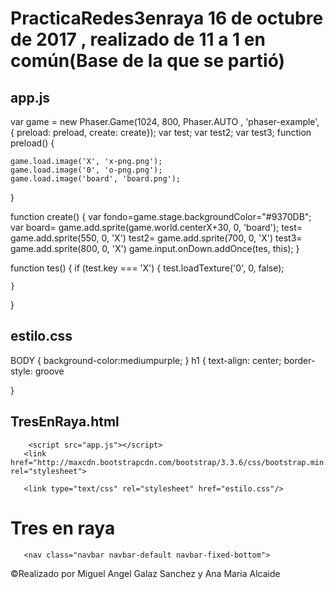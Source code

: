 # PracticaRedes3enraya 16 de octubre de 2017 , realizado de 11 a 1 en común(Base de la que se partió)
## app.js
var game = new Phaser.Game(1024, 800, Phaser.AUTO , 'phaser-example', { preload: preload, create: create});
var test;
var test2;
var test3;
function preload() {
    
    game.load.image('X', 'x-png.png');
    game.load.image('0', 'o-png.png');
    game.load.image('board', 'board.png');
}

function create() {
   var fondo=game.stage.backgroundColor="#9370DB"; 
   var board= game.add.sprite(game.world.centerX+30, 0, 'board');
     test= game.add.sprite(550, 0, 'X')
     test2= game.add.sprite(700, 0, 'X')
     test3= game.add.sprite(800, 0, 'X')
     game.input.onDown.addOnce(tes, this);
}

function tes() {
    if (test.key === 'X')
    {
        test.loadTexture('0', 0, false);
        
    }
}
## estilo.css
BODY {
 background-color:mediumpurple;
}
h1
{
    text-align: center;
    border-style: groove
    
    
}
## TresEnRaya.html
<HTML>
   <HEAD>
      <TITLE>Tres En Raya</TITLE>
         <script src="//cdn.jsdelivr.net/phaser/2.5.0/phaser.min.js"></script>
         <script src="jquery.js"></script>
        
        <script src="app.js"></script>
       <link href="http://maxcdn.bootstrapcdn.com/bootstrap/3.3.6/css/bootstrap.min.css" rel="stylesheet">
<script src="https://ajax.googleapis.com/ajax/libs/jquery/1.11.3/jquery.min.js"></script>
<script src="http://maxcdn.bootstrapcdn.com/bootstrap/3.3.6/js/bootstrap.min.js"></script>
       <link type="text/css" rel="stylesheet" href="estilo.css"/>
       
   </HEAD>
   <BODY>
       <h1><strong>Tres en raya</strong></h1>
      
           
       
       
       <nav class="navbar navbar-default navbar-fixed-bottom">
 <div class="navbar-inner navbar-content-center">
 <p class="text-center">&copy;Realizado por Miguel Angel Galaz Sanchez y Ana Maria Alcaide</p>
 </div>
</nav>

   </BODY>
</HTML>

